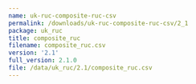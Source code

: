 ```yaml
---
name: uk-ruc-composite-ruc-csv
permalink: /downloads/uk-ruc-composite-ruc-csv/2_1
package: uk_ruc
title: composite_ruc
filename: composite_ruc.csv
version: '2.1'
full_version: 2.1.0
file: /data/uk_ruc/2.1/composite_ruc.csv
---
```

